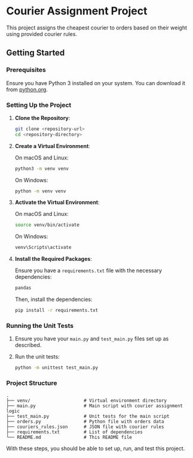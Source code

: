 # Courier Assignment Project

This project assigns the cheapest courier to orders based on their weight using provided courier rules.

## Getting Started

### Prerequisites

Ensure you have Python 3 installed on your system. You can download it from [python.org](https://www.python.org/).

### Setting Up the Project

1. **Clone the Repository**:
   
   ```sh
   git clone <repository-url>
   cd <repository-directory>
   ```

2. **Create a Virtual Environment**:

   On macOS and Linux:

   ```sh
   python3 -m venv venv
   ```

   On Windows:

   ```sh
   python -m venv venv
   ```

3. **Activate the Virtual Environment**:

   On macOS and Linux:

   ```sh
   source venv/bin/activate
   ```

   On Windows:

   ```sh
   venv\Scripts\activate
   ```

4. **Install the Required Packages**:

   Ensure you have a `requirements.txt` file with the necessary dependencies:

   ```sh
   pandas
   ```

   Then, install the dependencies:

   ```sh
   pip install -r requirements.txt
   ```

### Running the Unit Tests

1. Ensure you have your `main.py` and `test_main.py` files set up as described.
2. Run the unit tests:

   ```sh
   python -m unittest test_main.py
   ```

### Project Structure

```
.
├── venv/                    # Virtual environment directory
├── main.py                  # Main script with courier assignment logic
├── test_main.py             # Unit tests for the main script
├── orders.py                # Python file with orders data 
├── couriers_rules.json      # JSON file with courier rules
├── requirements.txt         # List of dependencies
└── README.md                # This README file
```

With these steps, you should be able to set up, run, and test this project.